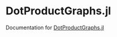 # DotProductGraphs.jl

Documentation for [DotProductGraphs.jl](https://www.github.com/gvdr/DotProductGraphs.jl)
